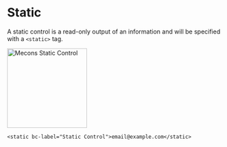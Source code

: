# Static

A static control is a read-only output of an information and will be specified with a `<static>` tag.

<img src="/images/static_01.png" width="186" alt="Mecons Static Control">


```markup
<static bc-label="Static Control">email@example.com</static>
```